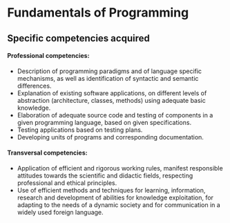# Fundamentals of Programming

## Specific competencies acquired

#### Professional competencies:
- Description of programming paradigms and of language specific mechanisms, as well
as identification of syntactic and semantic differences.
- Explanation of existing software applications, on different levels of abstraction
(architecture, classes, methods) using adequate basic knowledge.
- Elaboration of adequate source code and testing of components in a given programming
language, based on given specifications.
- Testing applications based on testing plans.
- Developing units of programs and corresponding documentation.
#### Transversal competencies:
- Application of efficient and rigorous working rules, manifest responsible attitudes
towards the scientific and didactic fields, respecting professional and ethical principles.
- Use of efficient methods and techniques for learning, information, research and
development of abilities for knowledge exploitation, for adapting to the needs of a dynamic
society and for communication in a widely used foreign language.


